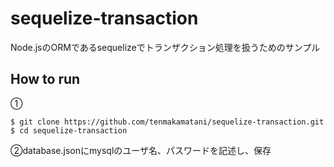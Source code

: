 # sequelize-transaction
Node.jsのORMであるsequelizeでトランザクション処理を扱うためのサンプル
## How to run
①
```
$ git clone https://github.com/tenmakamatani/sequelize-transaction.git
$ cd sequelize-transaction
```
②database.jsonにmysqlのユーザ名、パスワードを記述し、保存